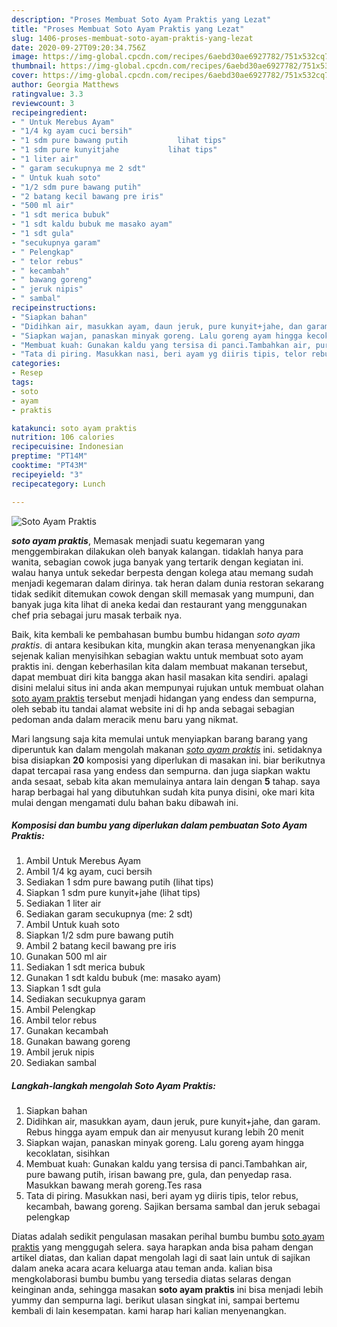 ```yaml
---
description: "Proses Membuat Soto Ayam Praktis yang Lezat"
title: "Proses Membuat Soto Ayam Praktis yang Lezat"
slug: 1406-proses-membuat-soto-ayam-praktis-yang-lezat
date: 2020-09-27T09:20:34.756Z
image: https://img-global.cpcdn.com/recipes/6aebd30ae6927782/751x532cq70/soto-ayam-praktis-foto-resep-utama.jpg
thumbnail: https://img-global.cpcdn.com/recipes/6aebd30ae6927782/751x532cq70/soto-ayam-praktis-foto-resep-utama.jpg
cover: https://img-global.cpcdn.com/recipes/6aebd30ae6927782/751x532cq70/soto-ayam-praktis-foto-resep-utama.jpg
author: Georgia Matthews
ratingvalue: 3.3
reviewcount: 3
recipeingredient:
- " Untuk Merebus Ayam"
- "1/4 kg ayam cuci bersih"
- "1 sdm pure bawang putih           lihat tips"
- "1 sdm pure kunyitjahe           lihat tips"
- "1 liter air"
- " garam secukupnya me 2 sdt"
- " Untuk kuah soto"
- "1/2 sdm pure bawang putih"
- "2 batang kecil bawang pre iris"
- "500 ml air"
- "1 sdt merica bubuk"
- "1 sdt kaldu bubuk me masako ayam"
- "1 sdt gula"
- "secukupnya garam"
- " Pelengkap"
- " telor rebus"
- " kecambah"
- " bawang goreng"
- " jeruk nipis"
- " sambal"
recipeinstructions:
- "Siapkan bahan"
- "Didihkan air, masukkan ayam, daun jeruk, pure kunyit+jahe, dan garam. Rebus hingga ayam empuk dan air menyusut kurang lebih 20 menit"
- "Siapkan wajan, panaskan minyak goreng. Lalu goreng ayam hingga kecoklatan, sisihkan"
- "Membuat kuah: Gunakan kaldu yang tersisa di panci.Tambahkan air, pure bawang putih, irisan bawang pre, gula, dan penyedap rasa. Masukkan bawang merah goreng.Tes rasa"
- "Tata di piring. Masukkan nasi, beri ayam yg diiris tipis, telor rebus, kecambah, bawang goreng. Sajikan bersama sambal dan jeruk sebagai pelengkap"
categories:
- Resep
tags:
- soto
- ayam
- praktis

katakunci: soto ayam praktis 
nutrition: 106 calories
recipecuisine: Indonesian
preptime: "PT14M"
cooktime: "PT43M"
recipeyield: "3"
recipecategory: Lunch

---
```



![Soto Ayam Praktis](https://img-global.cpcdn.com/recipes/6aebd30ae6927782/751x532cq70/soto-ayam-praktis-foto-resep-utama.jpg)

<b><i>soto ayam praktis</i></b>, Memasak menjadi suatu kegemaran yang menggembirakan dilakukan oleh banyak kalangan. tidaklah hanya para wanita, sebagian cowok juga banyak yang tertarik dengan kegiatan ini. walau hanya untuk sekedar berpesta dengan kolega atau memang sudah menjadi kegemaran dalam dirinya. tak heran dalam dunia restoran sekarang tidak sedikit ditemukan cowok dengan skill memasak yang mumpuni, dan banyak juga kita lihat di aneka kedai dan restaurant yang menggunakan chef pria sebagai juru masak terbaik nya.



Baik, kita kembali ke pembahasan bumbu bumbu hidangan <i>soto ayam praktis</i>. di antara kesibukan kita, mungkin akan terasa menyenangkan jika sejenak kalian menyisihkan sebagian waktu untuk membuat soto ayam praktis ini. dengan keberhasilan kita dalam membuat makanan tersebut, dapat membuat diri kita bangga akan hasil masakan kita sendiri. apalagi disini melalui situs ini anda akan mempunyai rujukan untuk membuat olahan <u>soto ayam praktis</u> tersebut menjadi hidangan yang endess dan sempurna, oleh sebab itu tandai alamat website ini di hp anda sebagai sebagian pedoman anda dalam meracik menu baru yang nikmat.


Mari langsung saja kita memulai untuk menyiapkan barang barang yang diperuntuk kan dalam mengolah makanan <u><i>soto ayam praktis</i></u> ini. setidaknya bisa disiapkan <b>20</b> komposisi yang diperlukan di masakan ini. biar berikutnya dapat tercapai rasa yang endess dan sempurna. dan juga siapkan waktu anda sesaat, sebab kita akan memulainya antara lain dengan <b>5</b> tahap. saya harap berbagai hal yang dibutuhkan sudah kita punya disini, oke mari kita mulai dengan mengamati dulu bahan baku dibawah ini.

<!--inarticleads1-->

##### Komposisi dan bumbu yang diperlukan dalam pembuatan Soto Ayam Praktis:

1. Ambil  Untuk Merebus Ayam
1. Ambil 1/4 kg ayam, cuci bersih
1. Sediakan 1 sdm pure bawang putih           (lihat tips)
1. Siapkan 1 sdm pure kunyit+jahe           (lihat tips)
1. Sediakan 1 liter air
1. Sediakan  garam secukupnya (me: 2 sdt)
1. Ambil  Untuk kuah soto
1. Siapkan 1/2 sdm pure bawang putih
1. Ambil 2 batang kecil bawang pre iris
1. Gunakan 500 ml air
1. Sediakan 1 sdt merica bubuk
1. Gunakan 1 sdt kaldu bubuk (me: masako ayam)
1. Siapkan 1 sdt gula
1. Sediakan secukupnya garam
1. Ambil  Pelengkap
1. Ambil  telor rebus
1. Gunakan  kecambah
1. Gunakan  bawang goreng
1. Ambil  jeruk nipis
1. Sediakan  sambal




<!--inarticleads2-->

##### Langkah-langkah mengolah Soto Ayam Praktis:

1. Siapkan bahan
1. Didihkan air, masukkan ayam, daun jeruk, pure kunyit+jahe, dan garam. Rebus hingga ayam empuk dan air menyusut kurang lebih 20 menit
1. Siapkan wajan, panaskan minyak goreng. Lalu goreng ayam hingga kecoklatan, sisihkan
1. Membuat kuah: Gunakan kaldu yang tersisa di panci.Tambahkan air, pure bawang putih, irisan bawang pre, gula, dan penyedap rasa. Masukkan bawang merah goreng.Tes rasa
1. Tata di piring. Masukkan nasi, beri ayam yg diiris tipis, telor rebus, kecambah, bawang goreng. Sajikan bersama sambal dan jeruk sebagai pelengkap




Diatas adalah sedikit pengulasan masakan perihal bumbu bumbu <u>soto ayam praktis</u> yang menggugah selera. saya harapkan anda bisa paham dengan artikel diatas, dan kalian dapat mengolah lagi di saat lain untuk di sajikan dalam aneka acara acara keluarga atau teman anda. kalian bisa mengkolaborasi bumbu bumbu yang tersedia diatas selaras dengan keinginan anda, sehingga masakan <b>soto ayam praktis</b> ini bisa menjadi lebih yummy dan sempurna lagi. berikut ulasan singkat ini, sampai bertemu kembali di lain kesempatan. kami harap hari kalian menyenangkan.
